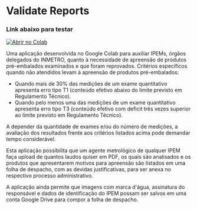 # Validate Reports
### Link abaixo para testar
[![Abrir no Colab](https://colab.research.google.com/assets/colab-badge.svg)](https://github.com/adeiltonmsantos/ReportValidator/blob/main/validate_reports.ipynb)

Uma aplicação desenvolvida no Google Colab para auxiliar IPEMs, órgãos delegados do INMETRO, quanto à necessidade de apreensão de produtos pré-embalados examinados e que foram reprovados. Critérios específicos quando não atendidos levam à apreensão de produtos pré-embalados:

- Quando mais de 30% das medições de um exame quantitativo apresenta erro tipo T1 (conteúdo efetivo abaixo do limite previsto em Regulamento Técnico).
- Quando pelo menos uma das medições de um exame quantitativo apresenta erro tipo T3 (conteúdo efetivo com deficit três vezes superior ao limite previsto em Regulamento Técnico).

A depender da quantidade de exames e/ou do número de medições, a avaliação dos resultados frente aos critérios listados acima pode demandar tempo considerável.

Esta aplicação possibilita que um agente metrológico de qualquer IPEM faça upload de quantos laudos quiser em PDF, os quais são analisados e os produtos que apresentarem motivos para apreensão são listados em uma folha de despacho, com as devidas justificativas, para ser anexa no respectivo processo administrativo.

A aplicação ainda permite que imagens com marca d'água, assinatura do responsável e dados de identificação do IPEM possam ser salvos em uma conta Google Drive para compor a folha de despacho.
